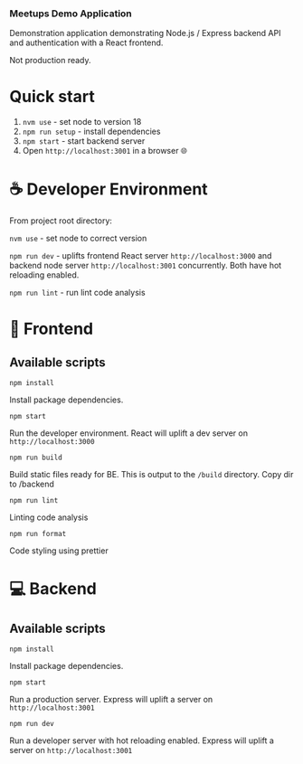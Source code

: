 ### Meetups Demo Application

Demonstration application demonstrating Node.js / Express backend API and authentication with a React frontend.

Not production ready.

# Quick start
1. `nvm use` - set node to version 18
2. `npm run setup` - install dependencies
3. `npm start` - start backend server
4. Open `http://localhost:3001` in a browser 🌐

# ☕ Developer Environment
From project root directory:

`nvm use` - set node to correct version

`npm run dev` - uplifts frontend React server `http://localhost:3000` and backend node server `http://localhost:3001` concurrently. Both have hot reloading enabled.

`npm run lint` - run lint code analysis

# 🎨 Frontend

## Available scripts
`npm install`

Install package dependencies.

`npm start`

Run the developer environment. React will uplift a dev server on `http://localhost:3000`

`npm run build`

Build static files ready for BE. This is output to the `/build` directory. Copy dir to /backend

`npm run lint`

Linting code analysis

`npm run format`

Code styling using prettier

# 💻 Backend

## Available scripts
`npm install`

Install package dependencies.

`npm start`

Run a production server. Express will uplift a server on `http://localhost:3001`

`npm run dev`

Run a developer server with hot reloading enabled. Express will uplift a server on `http://localhost:3001`

